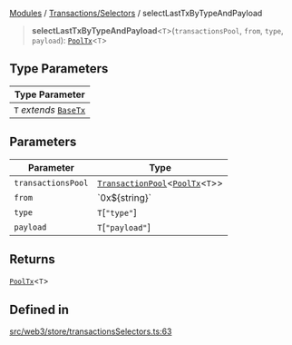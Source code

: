 [Modules](../../../README.md) / [Transactions/Selectors](../README.md) / selectLastTxByTypeAndPayload

> **selectLastTxByTypeAndPayload**\<`T`\>(`transactionsPool`, `from`, `type`, `payload`): [`PoolTx`](../../Slice/type-aliases/PoolTx.md)\<`T`\>

## Type Parameters

| Type Parameter |
| ------ |
| `T` *extends* [`BaseTx`](../../../TransactionAdapters/types/type-aliases/BaseTx.md) |

## Parameters

| Parameter | Type |
| ------ | ------ |
| `transactionsPool` | [`TransactionPool`](../../Slice/type-aliases/TransactionPool.md)\<[`PoolTx`](../../Slice/type-aliases/PoolTx.md)\<`T`\>\> |
| `from` | \`0x$\{string\}\` |
| `type` | `T`\[`"type"`\] |
| `payload` | `T`\[`"payload"`\] |

## Returns

[`PoolTx`](../../Slice/type-aliases/PoolTx.md)\<`T`\>

## Defined in

[src/web3/store/transactionsSelectors.ts:63](https://github.com/bgd-labs/fe-shared/blob/09fc11c58abae5aa2af4d8b6d7c2f384460843a4/src/web3/store/transactionsSelectors.ts#L63)
